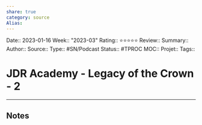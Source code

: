 ```yaml
---
share: true 
category: source
Alias:
---
```

Date:: 2023-01-16
Week:: "2023-03"
Rating:: ⭐⭐⭐⭐⭐
Review:: 
Summary:: 
Author::
Source:: 
Type:: #SN/Podcast 
Status:: #TPROC 
MOC::
Projet:: 
Tags:: 

# JDR Academy - Legacy of the Crown - 2


***

## Notes
